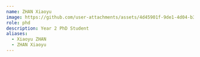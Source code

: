```yaml
---
name: ZHAN Xiaoyu
image: https://github.com/user-attachments/assets/4d45901f-9de1-4d04-b386-819d7ea291b9
role: phd
description: Year 2 PhD Student
aliases:
  - Xiaoyu ZHAN
  - ZHAN Xiaoyu
---
```

